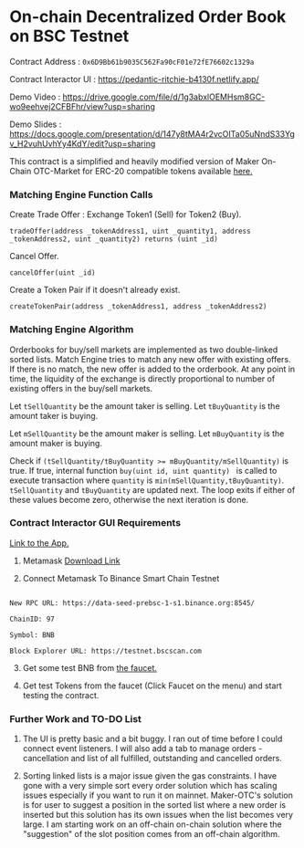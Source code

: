 # On-chain Decentralized Order Book on BSC Testnet

Contract Address : ```0x6D9Bb61b9035C562Fa90cF01e72fE76602c1329a```

Contract Interactor UI : https://pedantic-ritchie-b4130f.netlify.app/

Demo Video : https://drive.google.com/file/d/1g3abxlOEMHsm8GC-wo9eehvej2CFBFhr/view?usp=sharing

Demo Slides : https://docs.google.com/presentation/d/147y8tMA4r2vcOITa05uNndS33Ygv_H2vuhUvhYy4KdY/edit?usp=sharing

This contract is a simplified and heavily modified version of Maker On-Chain OTC-Market for ERC-20 compatible tokens available [here.](https://github.com/daifoundation/maker-otc)

### Matching Engine Function Calls

Create Trade Offer : Exchange Token1 (Sell) for Token2 (Buy).

```tradeOffer(address _tokenAddress1, uint _quantity1, address _tokenAddress2, uint _quantity2) returns (uint _id)```

Cancel Offer.

```cancelOffer(uint _id) ```

Create a Token Pair if it doesn't already exist.

```createTokenPair(address _tokenAddress1, address _tokenAddress2) ```


### Matching Engine Algorithm

Orderbooks for buy/sell markets are implemented as two double-linked sorted lists. Match Engine tries to match any new offer with existing offers. If there is no match, the new offer is added to the orderbook. At any point in time, the liquidity of the exchange is directly proportional to number of existing offers in the buy/sell markets.

Let `tSellQuantity` be the amount taker is selling.
Let `tBuyQuantity` is the amount taker is buying.

Let `mSellQuantity` be the amount maker is selling.
Let `mBuyQuantity` is the amount maker is buying.

Check if `(tSellQuantity/tBuyQuantity >= mBuyQuantity/mSellQuantity)` is true. If true, internal function `buy(uint id, uint quantity) ` is called to execute transaction where `quantity` is `min(mSellQuantity,tBuyQuantity)`. `tSellQuantity` and `tBuyQuantity` are updated next. The loop exits if either of these values become zero, otherwise the next iteration is done.

### Contract Interactor GUI Requirements

[Link to the App.](https://pedantic-ritchie-b4130f.netlify.app/)

1. Metamask [Download Link](https://metamask.io/)

2. Connect Metamask To Binance Smart Chain Testnet

```Network Name: Smart Chain - Testnet

New RPC URL: https://data-seed-prebsc-1-s1.binance.org:8545/

ChainID: 97

Symbol: BNB

Block Explorer URL: https://testnet.bscscan.com
```

3. Get some test BNB from [the faucet.](https://testnet.binance.org/faucet-smart)

4. Get test Tokens from the faucet (Click Faucet on the menu) and start testing the contract.

###  Further Work and TO-DO List

1. The UI is pretty basic and a bit buggy. I ran out of time before I could connect event listeners. I will also add a tab to manage orders - cancellation and list of all fulfilled, outstanding and cancelled orders.

2. Sorting linked lists is a major issue given the gas constraints. I have gone with a very simple sort every order solution which has scaling issues especially if you want to run it on mainnet. Maker-OTC's solution is for user to suggest a position in the sorted list where a new order is inserted but this solution has its own issues when the list becomes very large. I am starting work on an off-chain on-chain solution where the "suggestion" of the slot position comes from an off-chain algorithm. 
